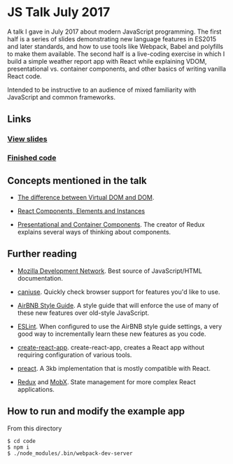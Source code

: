 # JS Talk July 2017

A talk I gave in July 2017 about modern JavaScript programming. The first half is a series of
slides demonstrating new language features in ES2015 and later standards, and how to use tools
like Webpack, Babel and polyfills to make them available. The second half is a live-coding
exercise in which I build a simple weather report app with React while explaining VDOM,
presentational vs. container components, and other basics of writing vanilla React code.

Intended to be instructive to an audience of mixed familiarity with JavaScript and common
frameworks.

## Links

### [View slides](https://rawgit.com/ioddly/js-talk-july-2017/master/slides/index.html#1)
### [Finished code](https://github.com/ioddly/js-talk-july-2017/blob/master/code/src/index.jsx)

## Concepts mentioned in the talk

- [The difference between Virtual DOM and DOM](http://reactkungfu.com/2015/10/the-difference-between-virtual-dom-and-dom/). 

- [React Components, Elements and Instances](https://facebook.github.io/react/blog/2015/12/18/react-components-elements-and-instances.html)

- [Presentational and Container Components](https://medium.com/@dan_abramov/smart-and-dumb-components-7ca2f9a7c7d0).
  The creator of Redux explains several ways of thinking about components.



## Further reading

- [Mozilla Development Network](https://developer.mozilla.org). Best source of JavaScript/HTML
  documentation.

- [caniuse](http://caniuse.com). Quickly check browser support for features you'd like to use.

- [AirBNB Style Guide](https://github.com/airbnb/javascript). A style guide that will enforce the
  use of many of these new features over old-style JavaScript.

- [ESLint](http://eslint.org/). When configured to use the AirBNB style guide settings, a very
  good way to incrementally learn these new features as you code.

- [create-react-app](https://github.com/facebookincubator/create-react-app). create-react-app, creates a React app
  without requiring configuration of various tools.

- [preact](https://github.com/developit/preact). A 3kb implementation that is mostly compatible
  with React.

- [Redux](http://redux.js.org/) and [MobX](https://github.com/mobxjs/mobx). State management for
  more complex React applications.

## How to run and modify the example app

From this directory

    $ cd code
    $ npm i
    $ ./node_modules/.bin/webpack-dev-server

